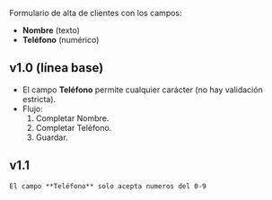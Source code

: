 Formulario de alta de clientes con los campos:
- **Nombre** (texto)
- **Teléfono** (numérico)

## v1.0 (línea base)
- El campo **Teléfono** permite cualquier carácter (no hay validación estricta).
- Flujo:
  1. Completar Nombre.
  2. Completar Teléfono.
  3. Guardar.

## v1.1
    El campo **Teléfono** solo acepta numeros del 0-9
